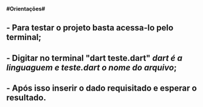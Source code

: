 **#Orientações#**

## - Para testar o projeto basta acessa-lo pelo terminal;

## - Digitar no terminal "dart teste.dart" _dart é a linguaguem e teste.dart o nome do arquivo_;

## - Após isso inserir o dado requisitado e esperar o resultado.
